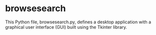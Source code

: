# browsesearch
This Python file, browsesearch.py, defines a desktop application with a graphical user interface (GUI) built using the Tkinter library.
